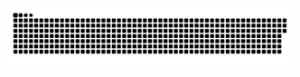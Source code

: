 <picture>
  <source media="(prefers-color-scheme: dark)" srcset="https://raw.githubusercontent.com/osw282/osw282/output/github-contribution-grid-snake-dark.svg">
  <source media="(prefers-color-scheme: light)" srcset="https://raw.githubusercontent.com/osw282/osw282/output/github-contribution-grid-snake.svg">
  <img alt="github contribution grid snake animation" src="https://raw.githubusercontent.com/osw282/osw282/output/github-contribution-grid-snake.svg">
</picture>